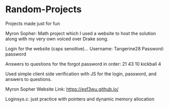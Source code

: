 # Random-Projects
Projects made just for fun

Myron Sopher: Math project which I used a website to host the solution along with my very own voiced over Drake song. 

Login for the website (caps sensitive)... Username: Tangerine28 Password: password 

Answers to questions for the forgot password in order: 21 43 10 kickball 4

Used simple client side verification with JS for the login, password, and answers to questions.

Myron Sopher Website Link: https://esf3wu.github.io/

Loginsys.c: just practice with pointers and dynamic memory allocation
